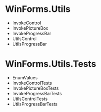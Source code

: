 # WinForms.Utils
- InvokeControl
- InvokePictureBox
- InvokeProgressBar
- UtilsControl
- UtilsProgressBar

# WinForms.Utils.Tests
- EnumValues
- InvokeControlTests
- InvokePictureBoxTests
- InvokeProgressBarTests
- UtilsControlTests
- UtilsProgressBarTests
